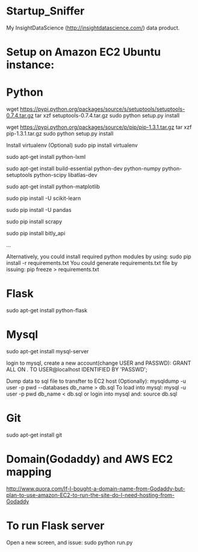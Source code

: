 Startup_Sniffer
==================================================================

My InsightDataScience (http://insightdatascience.com/) data product.



Setup on Amazon EC2 Ubuntu instance:
==================================================================

# Python
wget https://pypi.python.org/packages/source/s/setuptools/setuptools-0.7.4.tar.gz
tar xzf setuptools-0.7.4.tar.gz
sudo python setup.py install

wget https://pypi.python.org/packages/source/p/pip/pip-1.3.1.tar.gz
tar xzf pip-1.3.1.tar.gz
sudo python setup.py install

Install virtualenv (Optional)
sudo pip install virtualenv

sudo apt-get install python-lxml

sudo apt-get install build-essential python-dev python-numpy python-setuptools python-scipy libatlas-dev

sudo apt-get install python-matplotlib

sudo pip install -U scikit-learn

sudo pip install -U pandas

sudo pip install scrapy

sudo pip install bitly_api

...

Alternatively, you could install required python modules by using:
sudo pip install -r requirements.txt
You could generate requirements.txt file by issuing:
pip freeze > requirements.txt

# Flask
sudo apt-get install python-flask

# Mysql
sudo apt-get install mysql-server

login to mysql, create a new account(change USER and PASSWD):
GRANT ALL ON *.* TO USER@localhost IDENTIFIED BY 'PASSWD';

Dump data to sql file to transfter to EC2 host (Optionally):
mysqldump -u user -p pwd  --databases db_name > db.sql
To load into mysql:
mysql -u user -p pwd db_name < db.sql
or
login into mysql and:
source db.sql

# Git
sudo apt-get install git

# Domain(Godaddy) and AWS EC2 mapping
http://www.quora.com/If-I-bought-a-domain-name-from-Godaddy-but-plan-to-use-amazon-EC2-to-run-the-site-do-I-need-hosting-from-Godaddy

# To run Flask server
Open a new screen, and issue:
sudo python run.py

